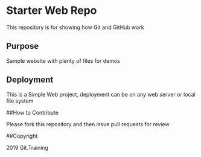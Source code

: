# Starter Web Repo

This repository is for showing how Git and GitHub work

## Purpose

Sample website with plenty of files for demos

## Deployment

This is a Simple Web project, deployment can be on any web server or local file system

##How to Contribute

Please fork this repository and then issue pull requests for review

##Copyright

2019 Git.Training